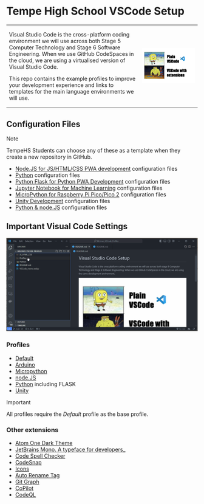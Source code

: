 # Tempe High School VSCode Setup

<table cellspacing="0" cellpadding="0" style="border: none!important;">
  <tr cellspacing="0" cellpadding="0" style="border: none!important;">
    <td style="border: none!important;"><p>Visual Studio Code is the cross-platform coding environment we will use across both Stage 5 Computer Technology and Stage 6 Software Engineering. When we use GitHub CodeSpaces in the cloud, we are using a virtualised version of Visual Studio Code.</p>
    <p>This repo contains the example profiles to improve your development experience and links to templates for the main language environments we will use.</p></td>
    <td style="border: 0px solid #fff!important;"><div align="center"><img src="VSCode_meme.webp" width="auto" style="margin:auto"/></div></td>
  </tr>
</table>

## Configuration Files

> [!Note]
> TempeHS Students can choose any of these as a template when they create a new repository in GitHub.

- [Node.JS for JS/HTML/CSS PWA development](https://github.com/TempeHS/TempeHS_HTML-CSS-JS-nodeJS-DevContainer) configuration files
- [Python](https://github.com/TempeHS/TempeHS_Python_DevContainer) configuration files
- [Python Flask for Python PWA Development](https://github.com/TempeHS/TempeHS_Python-Flask_DevContainer) configuration files
- [Jupyter Notebook for Machine Learning](https://github.com/TempeHS/TempeHS_Jupyter-Notebook_DevContainer) configuration files
- [MicroPython for Raspberry Pi Pico/Pico 2](https://github.com/TempeHS/TempeHS_MicroPython_DevContainer) configuration files
- [Unity Development](https://github.com/TempeHS/TempeHS_Unity_DevContainer) configuration files
- [Python & node.JS](https://github.com/TempeHS/TempeHS_Python-nodeJS-DevContainer) configuration files

## Important Visual Code Settings

![How to import profiles](import_profile.gif)

### Profiles

- [Default](/Profiles/Default.code-profile)
- [Arduino](/Profiles/Arduino_Development.code-profile)
- [Micropython](/Profiles/MicroPython_Pico_Development.code-profile)
- [node.JS](/Profiles/Node.js_PWA_Development.code-profile)
- [Python](/Profiles/Python_Flask_PWA_Development.code-profile) including FLASK
- [Unity](/Profiles/Unity_Development.code-profile)

> [!Important]
> All profiles require the _Default_ profile as the base profile.

### Other extensions

- [Atom One Dark Theme](https://marketplace.visualstudio.com/items?itemName=akamud.vscode-theme-onedark)
- [JetBrains Mono. A typeface for developers​\_](https://marketplace.visualstudio.com/items?itemName=NarasimaPandiyan.jetbrainsmono)
- [Code Spell Checker](https://marketplace.visualstudio.com/items?itemName=streetsidesoftware.code-spell-checker)
- [CodeSnap](https://marketplace.visualstudio.com/items?itemName=adpyke.codesnap)
- [Icons](https://marketplace.visualstudio.com/items?itemName=tal7aouy.icons)
- [Auto Rename Tag](https://marketplace.visualstudio.com/items?itemName=formulahendry.auto-rename-tag)
- [Git Graph](https://marketplace.visualstudio.com/items?itemName=mhutchie.git-graph)
- [CoPilot](https://marketplace.visualstudio.com/items?itemName=GitHub.copilot)
- [CodeQL](https://marketplace.visualstudio.com/items?itemName=GitHub.vscode-codeql)
